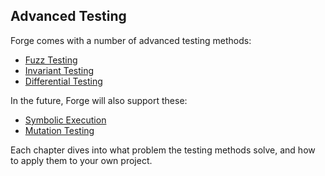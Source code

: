 ## Advanced Testing

Forge comes with a number of advanced testing methods:

- [Fuzz Testing](#TODO)
- [Invariant Testing](#TODO)
- [Differential Testing](#TODO)

In the future, Forge will also support these:

- [Symbolic Execution](#)
- [Mutation Testing](#)

Each chapter dives into what problem the testing methods solve, and how to apply them to your own project.
